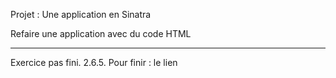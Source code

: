 Projet : Une application en Sinatra

Refaire une application avec du code HTML

--------------------------

Exercice pas fini.
2.6.5. Pour finir : le lien